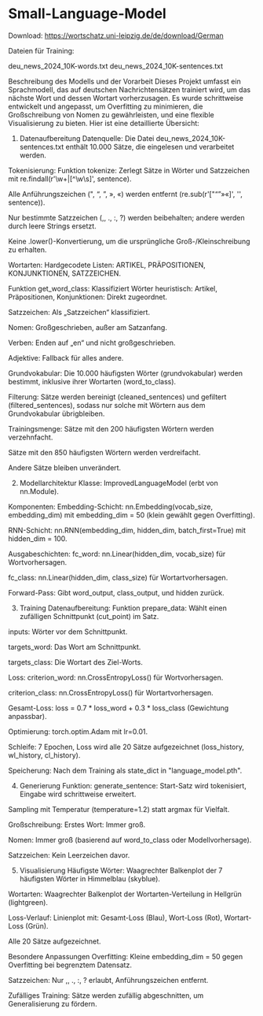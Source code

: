 # Small-Language-Model

Download:
https://wortschatz.uni-leipzig.de/de/download/German

Dateien für Training:

deu_news_2024_10K-words.txt
deu_news_2024_10K-sentences.txt

Beschreibung des Modells und der Vorarbeit
Dieses Projekt umfasst ein Sprachmodell, das auf deutschen Nachrichtensätzen trainiert wird, um das nächste Wort und dessen Wortart vorherzusagen. Es wurde schrittweise entwickelt und angepasst, um Overfitting zu minimieren, die Großschreibung von Nomen zu gewährleisten, und eine flexible Visualisierung zu bieten. Hier ist eine detaillierte Übersicht:
1. Datenaufbereitung
Datenquelle: Die Datei deu_news_2024_10K-sentences.txt enthält 10.000 Sätze, die eingelesen und verarbeitet werden.

Tokenisierung: 
Funktion tokenize: Zerlegt Sätze in Wörter und Satzzeichen mit re.findall(r'\w+|[^\w\s]', sentence).

Alle Anführungszeichen (", “, ”, », «) werden entfernt (re.sub(r'["“”»«]', '', sentence)).

Nur bestimmte Satzzeichen (,, ., :, ?) werden beibehalten; andere werden durch leere Strings ersetzt.

Keine .lower()-Konvertierung, um die ursprüngliche Groß-/Kleinschreibung zu erhalten.

Wortarten:
Hardgecodete Listen: ARTIKEL, PRÄPOSITIONEN, KONJUNKTIONEN, SATZZEICHEN.

Funktion get_word_class: Klassifiziert Wörter heuristisch:
Artikel, Präpositionen, Konjunktionen: Direkt zugeordnet.

Satzzeichen: Als „Satzzeichen“ klassifiziert.

Nomen: Großgeschrieben, außer am Satzanfang.

Verben: Enden auf „en“ und nicht großgeschrieben.

Adjektive: Fallback für alles andere.

Grundvokabular: Die 10.000 häufigsten Wörter (grundvokabular) werden bestimmt, inklusive ihrer Wortarten (word_to_class).

Filterung: Sätze werden bereinigt (cleaned_sentences) und gefiltert (filtered_sentences), sodass nur solche mit Wörtern aus dem Grundvokabular übrigbleiben.

Trainingsmenge:
Sätze mit den 200 häufigsten Wörtern werden verzehnfacht.

Sätze mit den 850 häufigsten Wörtern werden verdreifacht.

Andere Sätze bleiben unverändert.

2. Modellarchitektur
Klasse: ImprovedLanguageModel (erbt von nn.Module).

Komponenten:
Embedding-Schicht: nn.Embedding(vocab_size, embedding_dim) mit embedding_dim = 50 (klein gewählt gegen Overfitting).

RNN-Schicht: nn.RNN(embedding_dim, hidden_dim, batch_first=True) mit hidden_dim = 100.

Ausgabeschichten:
fc_word: nn.Linear(hidden_dim, vocab_size) für Wortvorhersagen.

fc_class: nn.Linear(hidden_dim, class_size) für Wortartvorhersagen.

Forward-Pass: Gibt word_output, class_output, und hidden zurück.

3. Training
Datenaufbereitung:
Funktion prepare_data: 
Wählt einen zufälligen Schnittpunkt (cut_point) im Satz.

inputs: Wörter vor dem Schnittpunkt.

targets_word: Das Wort am Schnittpunkt.

targets_class: Die Wortart des Ziel-Worts.

Loss:
criterion_word: nn.CrossEntropyLoss() für Wortvorhersagen.

criterion_class: nn.CrossEntropyLoss() für Wortartvorhersagen.

Gesamt-Loss: loss = 0.7 * loss_word + 0.3 * loss_class (Gewichtung anpassbar).

Optimierung: torch.optim.Adam mit lr=0.01.

Schleife: 7 Epochen, Loss wird alle 20 Sätze aufgezeichnet (loss_history, wl_history, cl_history).

Speicherung: Nach dem Training als state_dict in "language_model.pth".

4. Generierung
Funktion: generate_sentence:
Start-Satz wird tokenisiert, Eingabe wird schrittweise erweitert.

Sampling mit Temperatur (temperature=1.2) statt argmax für Vielfalt.

Großschreibung:
Erstes Wort: Immer groß.

Nomen: Immer groß (basierend auf word_to_class oder Modellvorhersage).

Satzzeichen: Kein Leerzeichen davor.

5. Visualisierung
Häufigste Wörter: Waagrechter Balkenplot der 7 häufigsten Wörter in Himmelblau (skyblue).

Wortarten: Waagrechter Balkenplot der Wortarten-Verteilung in Hellgrün (lightgreen).

Loss-Verlauf: Linienplot mit:
Gesamt-Loss (Blau), Wort-Loss (Rot), Wortart-Loss (Grün).

Alle 20 Sätze aufgezeichnet.

Besondere Anpassungen
Overfitting: Kleine embedding_dim = 50 gegen Overfitting bei begrenztem Datensatz.

Satzzeichen: Nur ,, ., :, ? erlaubt, Anführungszeichen entfernt.

Zufälliges Training: Sätze werden zufällig abgeschnitten, um Generalisierung zu fördern.



